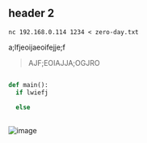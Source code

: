 ## header 2

```
nc 192.168.0.114 1234 < zero-day.txt
```

a;lfjeoijaeoifejje;f

> AJF;EOIAJJA;OGJRO

```Python

def main():
  if lwiefj
  
  else 
  
```
![image](https://user-images.githubusercontent.com/47218652/60907394-0a3e3880-a23f-11e9-9849-55827c900736.png)
